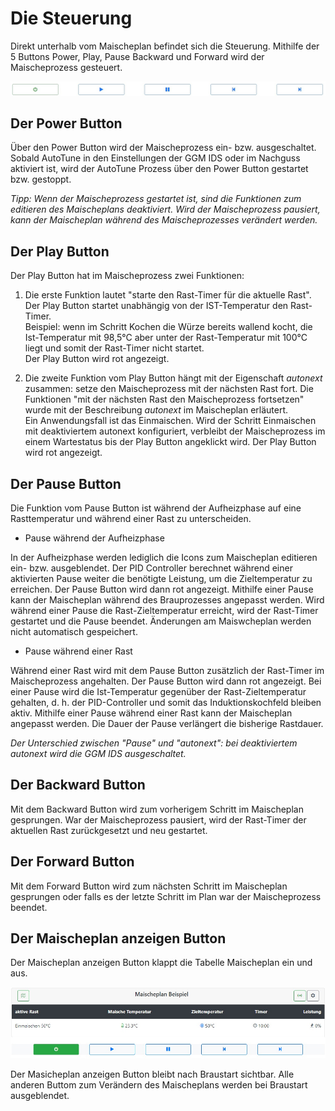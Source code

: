 # Die Steuerung

Direkt unterhalb vom Maischeplan befindet sich die Steuerung. Mithilfe der 5 Buttons Power, Play, Pause Backward und Forward wird der Maischeprozess gesteuert.

![Maischeplan](/docs/img/Buttons.jpg)

## Der Power Button

Über den Power Button wird der Maischeprozess ein- bzw. ausgeschaltet. Sobald AutoTune in den Einstellungen der GGM IDS oder im Nachguss aktiviert ist, wird der AutoTune Prozess über den Power Button gestartet bzw. gestoppt.

_Tipp: Wenn der Maischeprozess gestartet ist, sind die Funktionen zum editieren des Maischeplans deaktiviert. Wird der Maischeprozess pausiert, kann der Maischeplan während des Maischeprozesses verändert werden._

## Der Play Button

Der Play Button hat im Maischeprozess zwei Funktionen:

1. Die erste Funktion lautet "starte den Rast-Timer für die aktuelle Rast". Der Play Button startet unabhängig von der IST-Temperatur den Rast-Timer.\
Beispiel: wenn im Schritt Kochen die Würze bereits wallend kocht, die Ist-Temperatur mit 98,5°C aber unter der Rast-Temperatur mit 100°C liegt und somit der Rast-Timer nicht startet.\
Der Play Button wird rot angezeigt.

2. Die zweite Funktion vom Play Button hängt mit der Eigenschaft _autonext_ zusammen: setze den Maischeprozess mit der nächsten Rast fort. Die Funktionen "mit der nächsten Rast den Maischeprozess fortsetzen" wurde mit der Beschreibung _autonext_ im Maischeplan erläutert.\
Ein Anwendungsfall ist das Einmaischen. Wird der Schritt Einmaischen mit deaktiviertem autonext konfiguriert, verbleibt der Maischeprozess im einem Wartestatus bis der Play Button angeklickt wird. Der Play Button wird rot angezeigt.

## Der Pause Button

Die Funktion vom Pause Button ist während der Aufheizphase auf eine Rasttemperatur und während einer Rast zu unterscheiden.

- Pause während der Aufheizphase

In der Aufheizphase werden lediglich die Icons zum Maischeplan editieren ein- bzw. ausgeblendet. Der PID Controller berechnet während einer aktivierten Pause weiter die benötigte Leistung, um die Zieltemperatur zu erreichen. Der Pause Button wird dann rot angezeigt. Mithilfe einer Pause kann der Maischeplan während des Brauprozesses angepasst werden. Wird während einer Pause die Rast-Zieltemperatur erreicht, wird der Rast-Timer gestartet und die Pause beendet. Änderungen am Maiswcheplan werden nicht automatisch gespeichert.

- Pause während einer Rast

Während einer Rast wird mit dem Pause Button zusätzlich der Rast-Timer im Maischeprozess angehalten. Der Pause Button wird dann rot angezeigt. Bei einer Pause wird die  Ist-Temperatur gegenüber der Rast-Zieltemperatur gehalten, d. h. der PID-Controller und somit das Induktionskochfeld bleiben aktiv. Mithilfe einer Pause während einer Rast kann der Maischeplan angepasst werden. Die Dauer der Pause verlängert die bisherige Rastdauer.

*Der Unterschied zwischen "Pause" und "autonext": bei deaktiviertem autonext wird die GGM IDS ausgeschaltet.*

## Der Backward Button

Mit dem Backward Button wird zum vorherigem Schritt im Maischeplan gesprungen. War der Maischeprozess pausiert, wird der Rast-Timer der aktuellen Rast zurückgesetzt und neu gestartet.

## Der Forward Button

Mit dem Forward Button wird zum nächsten Schritt im Maischeplan gesprungen oder falls es der letzte Schritt im Plan war der Maischeprozess beendet.

## Der Maischeplan anzeigen Button

Der Maischeplan anzeigen Button klappt die Tabelle Maischeplan ein und aus.

![Maischeplan](/docs/img/Maischeplan-anzeigen.jpg)

Der Masicheplan anzeigen Button bleibt nach Braustart sichtbar. Alle anderen Buttom zum Verändern des Maischeplans werden bei Braustart ausgeblendet.

